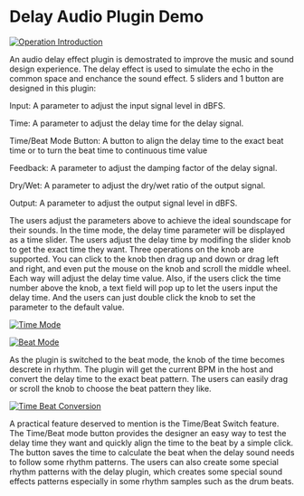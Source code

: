 # Delay Audio Plugin Demo

[![Operation Introduction](http://i.ytimg.com/vi/MWt1lQPuHfc/hqdefault.jpg)](https://www.youtube.com/watch?v=MWt1lQPuHfc)

An audio delay effect plugin is demostrated to improve the music and sound design experience. The delay effect is used to simulate the echo in the common space and enchance the sound effect. 5 sliders and 1 button are designed in this plugin:

Input:		A parameter to adjust the input signal level in dBFS.

Time:		A parameter to adjust the delay time for the delay signal.

Time/Beat Mode Button:  A button to align the delay time to the exact beat time or to turn the beat time to continuous time value

Feedback: 	A parameter to adjust the damping factor of the delay signal.

Dry/Wet: 	A parameter to adjust the dry/wet ratio of the output signal.

Output: 		A parameter to adjust the output signal level in dBFS.

The users adjust the parameters above to achieve the ideal soundscape for their sounds. In the time mode, the delay time parameter will be displayed as a time slider. The users adjust the delay time by modifing the slider knob to get the exact time they want. Three operations on the knob are supported. You can click to the knob then drag up and down or drag left and right, and even put the mouse on the knob and scroll the middle wheel. Each way will adjust the delay time value. Also, if the users click the time number above the knob, a text field will pop up to let the users input the delay time. And the users can just double click the knob to set the parameter to the default value.

[![Time Mode](https://img.youtube.com/vi/dQFpaYoQhg4/0.jpg)](https://www.youtube.com/watch?v=dQFpaYoQhg4)

[![Beat Mode](https://img.youtube.com/vi/T9eBsL7SM2Y/0.jpg)](https://www.youtube.com/watch?v=T9eBsL7SM2Y)

As the plugin is switched to the beat mode, the knob of the time becomes descrete in rhythm. The plugin will get the current BPM in the host and convert the delay time to the exact beat pattern. The users can easily drag or scroll the knob to choose the beat pattern they like.

[![Time Beat Conversion](https://img.youtube.com/vi/AIrypINn6Zs/0.jpg)](https://www.youtube.com/watch?v=AIrypINn6Zs)

A practical feature deserved to mention is the Time/Beat Switch feature. The Time/Beat mode button provides the designer an easy way to test the delay time they want and quickly align the time to the beat by a simple click. The button saves the time to calculate the beat when the delay sound needs to follow some rhythm patterns. The users can also create some special rhythm patterns with the delay plugin, which creates some special sound effects patterns especially in some rhythm samples such as the drum beats.